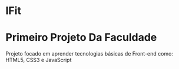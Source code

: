 # IFit
<h1>Primeiro Projeto Da Faculdade</h1>

<p>Projeto focado em aprender tecnologias básicas de Front-end como:
HTML5, CSS3 e JavaScript</p>

